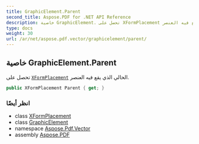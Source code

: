 ```yaml
---
title: GraphicElement.Parent
second_title: Aspose.PDF for .NET API Reference
description: خاصية GraphicElement. تحصل على XFormPlacement الحالي الذي يقع فيه العنصر
type: docs
weight: 30
url: /ar/net/aspose.pdf.vector/graphicelement/parent/
---
```

## خاصية GraphicElement.Parent

تحصل على [`XFormPlacement`](../../xformplacement/) الحالي الذي يقع فيه العنصر.

```csharp
public XFormPlacement Parent { get; }
```

### انظر أيضًا

* class [XFormPlacement](../../xformplacement/)
* class [GraphicElement](../)
* namespace [Aspose.Pdf.Vector](../../../aspose.pdf.vector/)
* assembly [Aspose.PDF](../../../)